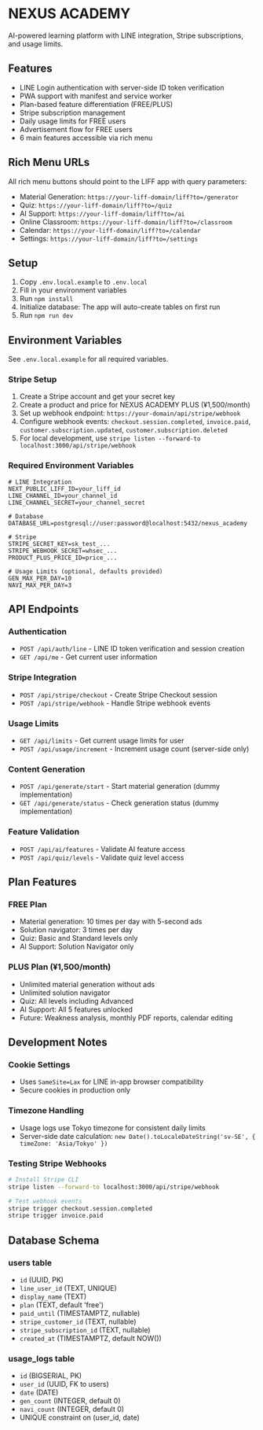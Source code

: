 # NEXUS ACADEMY

AI-powered learning platform with LINE integration, Stripe subscriptions, and usage limits.

## Features

- LINE Login authentication with server-side ID token verification
- PWA support with manifest and service worker
- Plan-based feature differentiation (FREE/PLUS)
- Stripe subscription management
- Daily usage limits for FREE users
- Advertisement flow for FREE users
- 6 main features accessible via rich menu

## Rich Menu URLs

All rich menu buttons should point to the LIFF app with query parameters:

- Material Generation: `https://your-liff-domain/liff?to=/generator`
- Quiz: `https://your-liff-domain/liff?to=/quiz`
- AI Support: `https://your-liff-domain/liff?to=/ai`
- Online Classroom: `https://your-liff-domain/liff?to=/classroom`
- Calendar: `https://your-liff-domain/liff?to=/calendar`
- Settings: `https://your-liff-domain/liff?to=/settings`

## Setup

1. Copy `.env.local.example` to `.env.local`
2. Fill in your environment variables
3. Run `npm install`
4. Initialize database: The app will auto-create tables on first run
5. Run `npm run dev`

## Environment Variables

See `.env.local.example` for all required variables.

### Stripe Setup

1. Create a Stripe account and get your secret key
2. Create a product and price for NEXUS ACADEMY PLUS (¥1,500/month)
3. Set up webhook endpoint: `https://your-domain/api/stripe/webhook`
4. Configure webhook events: `checkout.session.completed`, `invoice.paid`, `customer.subscription.updated`, `customer.subscription.deleted`
5. For local development, use `stripe listen --forward-to localhost:3000/api/stripe/webhook`

### Required Environment Variables

```
# LINE Integration
NEXT_PUBLIC_LIFF_ID=your_liff_id
LINE_CHANNEL_ID=your_channel_id
LINE_CHANNEL_SECRET=your_channel_secret

# Database
DATABASE_URL=postgresql://user:password@localhost:5432/nexus_academy

# Stripe
STRIPE_SECRET_KEY=sk_test_...
STRIPE_WEBHOOK_SECRET=whsec_...
PRODUCT_PLUS_PRICE_ID=price_...

# Usage Limits (optional, defaults provided)
GEN_MAX_PER_DAY=10
NAVI_MAX_PER_DAY=3
```

## API Endpoints

### Authentication
- `POST /api/auth/line` - LINE ID token verification and session creation
- `GET /api/me` - Get current user information

### Stripe Integration
- `POST /api/stripe/checkout` - Create Stripe Checkout session
- `POST /api/stripe/webhook` - Handle Stripe webhook events

### Usage Limits
- `GET /api/limits` - Get current usage limits for user
- `POST /api/usage/increment` - Increment usage count (server-side only)

### Content Generation
- `POST /api/generate/start` - Start material generation (dummy implementation)
- `GET /api/generate/status` - Check generation status (dummy implementation)

### Feature Validation
- `POST /api/ai/features` - Validate AI feature access
- `POST /api/quiz/levels` - Validate quiz level access

## Plan Features

### FREE Plan
- Material generation: 10 times per day with 5-second ads
- Solution navigator: 3 times per day
- Quiz: Basic and Standard levels only
- AI Support: Solution Navigator only

### PLUS Plan (¥1,500/month)
- Unlimited material generation without ads
- Unlimited solution navigator
- Quiz: All levels including Advanced
- AI Support: All 5 features unlocked
- Future: Weakness analysis, monthly PDF reports, calendar editing

## Development Notes

### Cookie Settings
- Uses `SameSite=Lax` for LINE in-app browser compatibility
- Secure cookies in production only

### Timezone Handling
- Usage logs use Tokyo timezone for consistent daily limits
- Server-side date calculation: `new Date().toLocaleDateString('sv-SE', { timeZone: 'Asia/Tokyo' })`

### Testing Stripe Webhooks
```bash
# Install Stripe CLI
stripe listen --forward-to localhost:3000/api/stripe/webhook

# Test webhook events
stripe trigger checkout.session.completed
stripe trigger invoice.paid
```

## Database Schema

### users table
- `id` (UUID, PK)
- `line_user_id` (TEXT, UNIQUE)
- `display_name` (TEXT)
- `plan` (TEXT, default 'free')
- `paid_until` (TIMESTAMPTZ, nullable)
- `stripe_customer_id` (TEXT, nullable)
- `stripe_subscription_id` (TEXT, nullable)
- `created_at` (TIMESTAMPTZ, default NOW())

### usage_logs table
- `id` (BIGSERIAL, PK)
- `user_id` (UUID, FK to users)
- `date` (DATE)
- `gen_count` (INTEGER, default 0)
- `navi_count` (INTEGER, default 0)
- UNIQUE constraint on (user_id, date)
